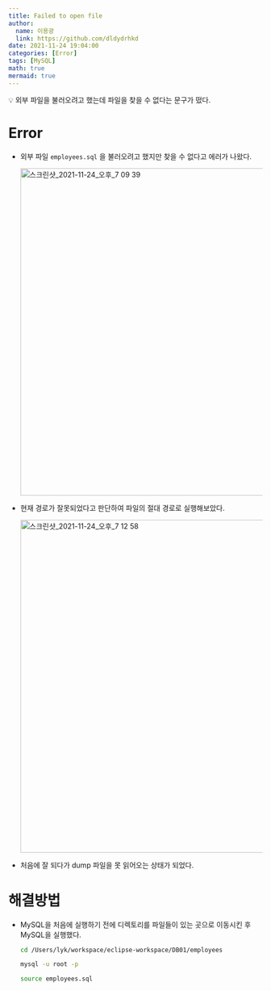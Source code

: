 ```yaml
---
title: Failed to open file
author:
  name: 이용광
  link: https://github.com/dldydrhkd
date: 2021-11-24 19:04:00
categories: [Error]
tags: [MySQL]
math: true
mermaid: true
---
```


💡 외부 파일을 불러오려고 했는데 파일을 찾을 수 없다는 문구가 떴다.

# Error

- 외부 파일 `employees.sql` 을 불러오려고 했지만 찾을 수 없다고 에러가 나왔다.
    
    <img width="649" alt="스크린샷_2021-11-24_오후_7 09 39" src="https://user-images.githubusercontent.com/48857296/155893028-d4ac84db-4d2e-4577-a783-bf402756e330.png">
    
- 현재 경로가 잘못되었다고 판단하여 파일의 절대 경로로 실행해보았다.
    
    <img width="660" alt="스크린샷_2021-11-24_오후_7 12 58" src="https://user-images.githubusercontent.com/48857296/155893043-3be6e351-f6a2-4793-9509-4170f21a0d7d.png">
    
- 처음에 잘 되다가 dump 파일을 못 읽어오는 상태가 되었다.

# 해결방법

- MySQL을 처음에 실행하기 전에 디렉토리를 파일들이 있는 곳으로 이동시킨 후 MySQL을 실행했다.
    
    ```bash
    cd /Users/lyk/workspace/eclipse-workspace/DB01/employees
    
    mysql -u root -p
    
    source employees.sql
    ```
